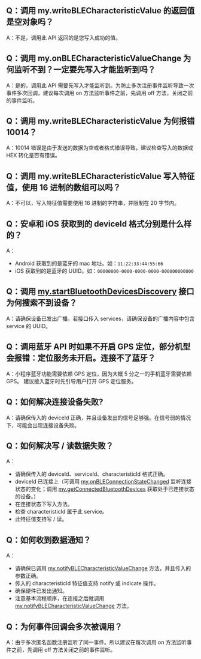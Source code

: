 
## Q：调用 my.writeBLECharacteristicValue 的返回值是空对象吗？
A：不是，调用此 API 返回的是您写入成功的值。

## Q：调用 my.onBLECharacteristicValueChange 为何监听不到？一定要先写入才能监听到吗？
A：是的，调用此 API 需要先写入才能监听到。为防止多次注册事件监听导致一次事件多次回调，建议每次调用 on 方法监听事件之前，先调用 off 方法，关闭之前的事件监听。

## Q：调用 my.writeBLECharacteristicValue 为何报错10014？
A：10014 错误是由于发送的数据为空或者格式错误导致，建议检查写入的数据或 HEX 转化是否有错误。

## Q：调用 my.writeBLECharacteristicValue 写入特征值，使用 16 进制的数组可以吗？
A：不可以，写入特征值需要使用 16 进制的字符串，并限制在 20 字节内。

## Q：安卓和 iOS 获取到的 deviceId 格式分别是什么样的？
A：

- Android 获取到的是蓝牙的 mac 地址。如：`11:22:33:44:55:66`
- iOS 获取到的是蓝牙的 UUID。如：`00000000-0000-0000-0000-000000000000`

## Q：调用 [my.startBluetoothDevicesDiscovery](https://opendocs.alipay.com/mini/api/ksew43) 接口为何搜索不到设备？
A：请确保设备已发出广播。若接口传入 services，请确保设备的广播内容中包含 service 的 UUID。

## Q：调用蓝牙 API 时如果不开启 GPS 定位，部分机型会报错：定位服务未开启。连接不了蓝牙？
A：小程序蓝牙功能需要依赖 GPS 定位，因为大概 5 分之一的手机蓝牙需要依赖 GPS。 建议接入蓝牙时先引导用户打开 GPS 定位服务。

## Q：如何解决连接设备失败?
A：请确保传入的 deviceId 正确，并且设备发出的信号足够强。在信号弱的情况下，可能会出现连接设备失败。

## Q：如何解决写 / 读数据失败？
A：

- 请确保传入的 deviceId、serviceId、characteristicId 格式正确。
- deviceId 已连接上（可调用 [my.onBLEConnectionStateChanged](https://opendocs.alipay.com/mini/api/utgyiu) 监听连接状态的变化；调用 [my.getConnectedBluetoothDevices](https://opendocs.alipay.com/mini/api/ge8nue) 获取处于已连接状态的设备。）
- 在连接状态下写入方法。
- 检查 characteristicId 属于此 service。
- 此特征值支持写 / 读。

## Q：如何收到数据通知？
A：

- 请确保已调用 [my.notifyBLECharacteristicValueChange](https://opendocs.alipay.com/mini/api/pdzk44) 方法，并且传入的参数正确。
- 传入的 characteristicId 特征值支持 notify 或 indicate 操作。
- 确保硬件已发出通知。
- 注意基本流程顺序，在连接之后就调用 [my.notifyBLECharacteristicValueChange](https://opendocs.alipay.com/mini/api/pdzk44) 方法。

## Q：为何事件回调会多次被调用？
A：由于多次匿名函数注册监听了同一事件。所以建议在每次调用 on 方法监听事件之前，先调用 off 方法关闭之前的事件监听。
